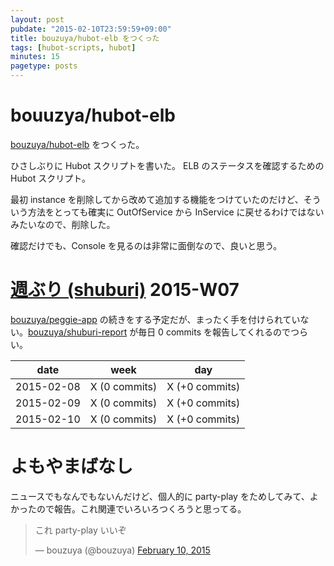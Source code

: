 ```yaml
---
layout: post
pubdate: "2015-02-10T23:59:59+09:00"
title: bouzuya/hubot-elb をつくった
tags: [hubot-scripts, hubot]
minutes: 15
pagetype: posts
---
```

# bouuzya/hubot-elb

[bouzuya/hubot-elb][] をつくった。

ひさしぶりに Hubot スクリプトを書いた。 ELB のステータスを確認するための Hubot スクリプト。

最初 instance を削除してから改めて追加する機能をつけていたのだけど、そういう方法をとっても確実に OutOfService から InService に戻せるわけではないみたいなので、削除した。

確認だけでも、Console を見るのは非常に面倒なので、良いと思う。

# [週ぶり (shuburi)][shuburi] 2015-W07

[bouzuya/peggie-app][] の続きをする予定だが、まったく手を付けられていない。[bouzuya/shuburi-report][] が毎日 0 commits を報告してくれるのでつらい。

date       | week           | day
-----------|----------------|-----------------
2015-02-08 | X (0 commits)  | X (+0 commits)
2015-02-09 | X (0 commits)  | X (+0 commits)
2015-02-10 | X (0 commits)  | X (+0 commits)

# よもやまばなし

ニュースでもなんでもないんだけど、個人的に party-play をためしてみて、よかったので報告。これ関連でいろいろつくろうと思ってる。

<blockquote class="twitter-tweet" lang="en"><p>これ party-play いいぞ</p>&mdash; bouzuya (@bouzuya) <a href="https://twitter.com/bouzuya/status/565093545682284545">February 10, 2015</a></blockquote>
<script async src="//platform.twitter.com/widgets.js" charset="utf-8"></script>

[shuburi]: http://shuburi.org
[bouzuya/peggie-app]: https://github.com/bouzuya/peggie-app
[bouzuya/hubot-elb]: https://github.com/bouzuya/hubot-elb
[bouzuya/shuburi-report]: https://github.com/bouzuya/shuburi-report
